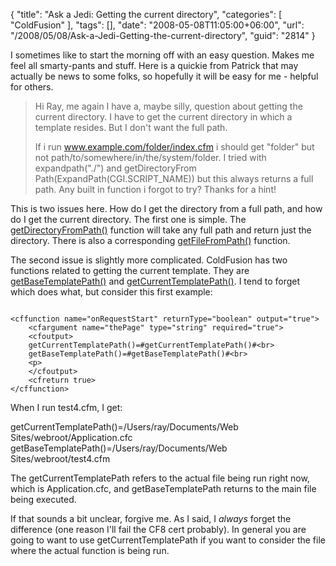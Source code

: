 {
	"title": "Ask a Jedi: Getting the current directory",
	"categories": [
		"ColdFusion"
	],
	"tags": [],
	"date": "2008-05-08T11:05:00+06:00",
	"url": "/2008/05/08/Ask-a-Jedi-Getting-the-current-directory",
	"guid": "2814"
}

I sometimes like to start the morning off with an easy question. Makes me feel all smarty-pants and stuff. Here is a quickie from Patrick that may actually be news to some folks, so hopefully it will be easy for me - helpful for others.

<blockquote>
<p>
Hi Ray, me again  I have a, maybe silly, question about getting the current
directory. I have to get the current directory in which a template resides. But
I don't want the full path.

If i run www.example.com/folder/index.cfm i
should get "folder" but not path/to/somewhere/in/the/system/folder. I tried with
expandpath("./") and getDirectoryFrom Path(ExpandPath(CGI.SCRIPT_NAME)) but this
always returns a full path. Any built in function i forgot to try? Thanks for a
hint!
</p>
</blockquote>
<!--more-->
This is two issues here. How do I get the directory from a full path, and how do I get the current directory. The first one is simple. The <a href="http://www.cfquickdocs.com/cf8/?getDoc=GetDirectoryFromPath">getDirectoryFromPath()</a> function will take any full path and return just the directory. There is also a corresponding <a href="http://www.cfquickdocs.com/cf8/?getDoc=GetFileFromPathh">getFileFromPath()</a> function.

The second issue is slightly more complicated. ColdFusion has two functions related to getting the current template. They are <a href="http://www.cfquickdocs.com/cf8/?getDoc=GetBaseTemplatePath">getBaseTemplatePath()</a> and <a href="http://www.cfquickdocs.com/cf8/?getDoc=GetCurrentTemplatePath">getCurrentTemplatePath()</a>. I tend to forget which does what, but consider this first example:

<code>
&lt;cffunction name="onRequestStart" returnType="boolean" output="true"&gt;
	&lt;cfargument name="thePage" type="string" required="true"&gt;
	&lt;cfoutput&gt;
	getCurrentTemplatePath()=#getCurrentTemplatePath()#&lt;br&gt;
	getBaseTemplatePath()=#getBaseTemplatePath()#&lt;br&gt;
	&lt;p&gt;
	&lt;/cfoutput&gt;		
	&lt;cfreturn true&gt;
&lt;/cffunction&gt;
</code>

When I run test4.cfm, I get:

getCurrentTemplatePath()=/Users/ray/Documents/Web Sites/webroot/Application.cfc<br>
getBaseTemplatePath()=/Users/ray/Documents/Web Sites/webroot/test4.cfm

The getCurrentTemplatePath refers to the actual file being run right now, which is Application.cfc, and getBaseTemplatePath returns to the main file being executed.

If that sounds a bit unclear, forgive me. As I said, I <i>always</i> forget the difference (one reason I'll fail the CF8 cert probably). In general you are going to want to use getCurrentTemplatePath if you want to consider the file where the actual function is being run.
